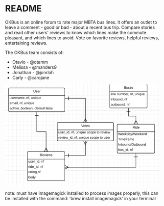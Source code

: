 # README

OKBus is an online forum to rate major MBTA bus lines. It offers an outlet to leave a comment - good or bad - about a recent bus trip. Compare stories and read other users' reviews to know which lines make the commute pleasant, and which lines to avoid. Vote on favorite reviews, helpful reviews, entertaining reviews.

The OKBus team consists of:

* Otavio - @otamm
* Melissa - @manders9
* Jonathan - @jonrloh
* Carly - @carojane


![ER Diagram](/ok_bus_er.png)

note: must have imagemagick installed to process images properly,
this can be installed with the command: 'brew install imagemagick'
in your terminal
